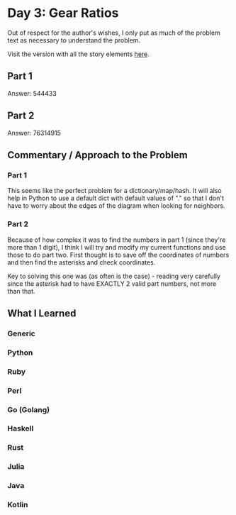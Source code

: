 # Day 3: Gear Ratios

Out of respect for the author's wishes, I only put as much of the problem text as necessary to understand the problem.

Visit the version with all the story elements [here](https://adventofcode.com/2023/day/3).

## Part 1
Answer: 544433
## Part 2
Answer: 76314915
## Commentary / Approach to the Problem
### Part 1
This seems like the perfect problem for a dictionary/map/hash. It will also help in Python to use a default dict with default values of "." so that I don't have to worry about the edges of the diagram when looking for neighbors. 
### Part 2
Because of how complex it was to find the numbers in part 1 (since they're more than 1 digit), I think I will try and modify my current functions and use those to do part two. First thought is to save off the coordinates of numbers and then find the asterisks and check coordinates. 

Key to solving this one was (as often is the case) - reading very carefully since the asterisk had to have EXACTLY 2 valid part numbers, not more than that. 
## What I Learned

### Generic

### Python

### Ruby

### Perl

### Go (Golang)

### Haskell

### Rust

### Julia

### Java

### Kotlin
    